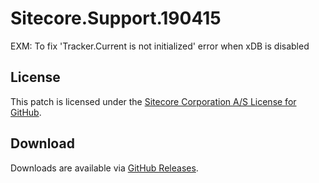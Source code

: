 # Sitecore.Support.190415
EXM: To fix 'Tracker.Current is not initialized' error when xDB is disabled

## License  
This patch is licensed under the [Sitecore Corporation A/S License for GitHub](https://github.com/sitecoresupport/Sitecore.Support.190415/blob/master/LICENSE).  

## Download  
Downloads are available via [GitHub Releases](https://github.com/sitecoresupport/Sitecore.Support.190415/releases).  
